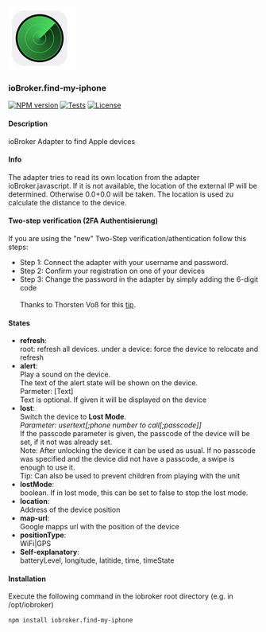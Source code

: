 ![Logo](admin/find-my-iphone.png)

### ioBroker.find-my-iphone 

[![NPM version](http://img.shields.io/npm/v/iobroker.find-my-iphone.svg)](https://www.npmjs.com/package/iobroker.find-my-iphone)
[![Tests](http://img.shields.io/travis/soef/ioBroker.find-my-iphone/master.svg)](https://travis-ci.org/soef/ioBroker.find-my-iphone)
[![License](https://img.shields.io/badge/license-MIT-blue.svg?style=flat)](https://github.com/soef/iobroker.find-my-iphone/blob/master/LICENSE)

<!--[![Build status](https://ci.appveyor.com/api/projects/status/9n5s1wgam59b4fv9?svg=true)](https://ci.appveyor.com/project/soef/iobroker-find-my-iphone)-->

#### Description

ioBroker Adapter to find Apple devices


#### Info

The adapter tries to read its own location from the adapter ioBroker.javascript. If it is not available, the location of the external IP will be determined. Otherwise 0.0+0.0 will be taken. The location is used zu calculate the distance to the device.

#### Two-step verification (2FA Authentisierung)
If you are using the "new" Two-Step verification/athentication follow this steps:
- Step 1: Connect the adapter with your username and password.
- Step 2: Confirm your registration on one of your devices
- Step 3: Change the password in the adapter by simply adding the 6-digit code
<br><br>
Thanks to Thorsten Voß for this [tip](https://github.com/soef/ioBroker.find-my-iphone/issues/3#issuecomment-289200613).

#### States
- **refresh**:<br>
  root: refresh all devices.
  under a device: force the device to relocate and refresh
- **alert**:<br>
  Play a sound on the device.<br> The text of the alert state will be shown on the device.<br>
  Parmeter: [Text]<br>
  Text is optional. If given it will be displayed on the device
- **lost**:<br>
  Switch the device to **Lost Mode**.<br>
  *Parameter: usertext[;phone number to call[;passcode]]*<br>
  If the passcode parameter is given, the passcode of the device will be set, if it not was already set.<br>
  Note: After unlocking the device it can be used as usual. If no passcode was specified and the device did not have a passcode, a swipe is enough to use it.<br>
  Tip: Can also be used to prevent children from playing with the unit
- **lostMode**:<br>
  boolean. If in lost mode, this can be set to false to stop the lost mode.
- **location**:<br>
  Address of the device position
- **map-url**:<br>
  Google mapps url with the position of the device
- **positionType**:<br>
  WiFi|GPS 
- **Self-explanatory**:<br>
  batteryLevel, longitude, latitide, time, timeState 

#### Installation
Execute the following command in the iobroker root directory (e.g. in /opt/iobroker)
```
npm install iobroker.find-my-iphone 
```
<!--
### License
The MIT License (MIT)

Copyright (c) 2016-2017 soef <soef@gmx.net>

Permission is hereby granted, free of charge, to any person obtaining a copy
of this software and associated documentation files (the "Software"), to deal
in the Software without restriction, including without limitation the rights
to use, copy, modify, merge, publish, distribute, sublicense, and/or sell
copies of the Software, and to permit persons to whom the Software is
furnished to do so, subject to the following conditions:

The above copyright notice and this permission notice shall be included in
all copies or substantial portions of the Software.

THE SOFTWARE IS PROVIDED "AS IS", WITHOUT WARRANTY OF ANY KIND, EXPRESS OR
IMPLIED, INCLUDING BUT NOT LIMITED TO THE WARRANTIES OF MERCHANTABILITY,
FITNESS FOR A PARTICULAR PURPOSE AND NONINFRINGEMENT. IN NO EVENT SHALL THE
AUTHORS OR COPYRIGHT HOLDERS BE LIABLE FOR ANY CLAIM, DAMAGES OR OTHER
LIABILITY, WHETHER IN AN ACTION OF CONTRACT, TORT OR OTHERWISE, ARISING FROM,
OUT OF OR IN CONNECTION WITH THE SOFTWARE OR THE USE OR OTHER DEALINGS IN
THE SOFTWARE.
-->